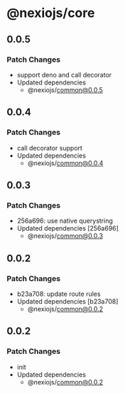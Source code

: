 # @nexiojs/core

## 0.0.5

### Patch Changes

- support deno and call decorator
- Updated dependencies
  - @nexiojs/common@0.0.5

## 0.0.4

### Patch Changes

- call decorator support
- Updated dependencies
  - @nexiojs/common@0.0.4

## 0.0.3

### Patch Changes

- 256a696: use native querystring
- Updated dependencies [256a696]
  - @nexiojs/common@0.0.3

## 0.0.2

### Patch Changes

- b23a708: update route rules
- Updated dependencies [b23a708]
  - @nexiojs/common@0.0.2

## 0.0.2

### Patch Changes

- init
- Updated dependencies
  - @nexiojs/common@0.0.2
